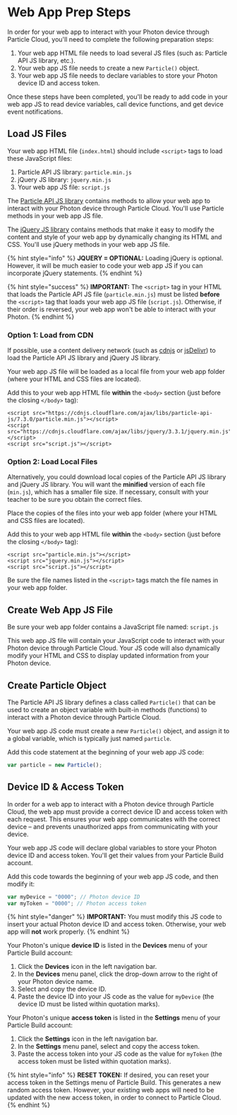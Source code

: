 # Web App Prep Steps

In order for your web app to interact with your Photon device through Particle Cloud, you'll need to complete the following preparation steps:

1. Your web app HTML file needs to load several JS files \(such as:  Particle API JS library, etc.\).
2. Your web app JS file needs to create a new `Particle()` object.
3. Your web app JS file needs to declare variables to store your Photon device ID and access token.

Once these steps have been completed, you'll be ready to add code in your web app JS to read device variables, call device functions, and get device event notifications.

## Load JS Files

Your web app HTML file \(`index.html`\) should include `<script>` tags to load these JavaScript files:

1. Particle API JS library:  `particle.min.js`
2. jQuery JS library:  `jquery.min.js`
3. Your web app JS file:  `script.js`

The [Particle API JS library](https://docs.particle.io/reference/javascript/) contains methods to allow your web app to interact with your Photon device through Particle Cloud. You'll use Particle methods in your web app JS file.

The [jQuery JS library](https://api.jquery.com/) contains methods that make it easy to modify the content and style of your web app by dynamically changing its HTML and CSS. You'll use jQuery methods in your web app JS file.

{% hint style="info" %}
**JQUERY = OPTIONAL:**  Loading jQuery is optional. However, it will be much easier to code your web app JS if you can incorporate jQuery statements.
{% endhint %}

{% hint style="success" %}
**IMPORTANT:**  The `<script>` tag in your HTML that loads the Particle API JS file \(`particle.min.js`\) must be listed **before** the `<script>` tag that loads your web app JS file \(`script.js`\). Otherwise, if their order is reversed, your web app won't be able to interact with your Photon.
{% endhint %}

### Option 1: Load from CDN

If possible, use a content delivery network \(such as [cdnjs](https://cdnjs.com/) or [jsDelivr](https://www.jsdelivr.com/)\) to load the Particle API JS library and jQuery JS library.

Your web app JS file will be loaded as a local file from your web app folder \(where your HTML and CSS files are located\).

Add this to your web app HTML file **within** the `<body>` section \(just before the closing `</body>` tag\):

```markup
<script src="https://cdnjs.cloudflare.com/ajax/libs/particle-api-js/7.3.0/particle.min.js"></script>
<script src="https://cdnjs.cloudflare.com/ajax/libs/jquery/3.3.1/jquery.min.js"></script>
<script src="script.js"></script>
```

### Option 2: Load Local Files

Alternatively, you could download local copies of the Particle API JS library and jQuery JS library. You will want the **minified** version of each file \(`min.js`\), which has a smaller file size. If necessary, consult with your teacher to be sure you obtain the correct files.

Place the copies of the files into your web app folder \(where your HTML and CSS files are located\).

Add this to your web app HTML file **within** the `<body>` section \(just before the closing `</body>` tag\):

```markup
<script src="particle.min.js"></script>
<script src="jquery.min.js"></script>
<script src="script.js"></script>
```

Be sure the file names listed in the `<script>` tags match the file names in your web app folder.

## Create Web App JS File

Be sure your web app folder contains a JavaScript file named:  `script.js`

This web app JS file will contain your JavaScript code to interact with your Photon device through Particle Cloud. Your JS code will also dynamically modify your HTML and CSS to display updated information from your Photon device.

## Create Particle Object

The Particle API JS library defines a class called `Particle()` that can be used to create an object variable with built-in methods \(functions\) to interact with a Photon device through Particle Cloud.

Your web app JS code must create a new `Particle()` object, and assign it to a global variable, which is typically just named `particle`.

Add this code statement at the beginning of your web app JS code:

```javascript
var particle = new Particle();
```

## Device ID & Access Token

In order for a web app to interact with a Photon device through Particle Cloud, the web app must provide a correct device ID and access token with each request. This ensures your web app communicates with the correct device – and prevents unauthorized apps from communicating with your device.

Your web app JS code will declare global variables to store your Photon device ID and access token. You'll get their values from your Particle Build account.

Add this code towards the beginning of your web app JS code, and then modify it:

```javascript
var myDevice = "0000"; // Photon device ID
var myToken = "0000"; // Photon access token
```

{% hint style="danger" %}
**IMPORTANT:**  You must modify this JS code to insert your actual Photon device ID and access token. Otherwise, your web app will **not** work properly.
{% endhint %}

Your Photon's unique **device ID** is listed in the **Devices** menu of your Particle Build account:

1. Click the **Devices** icon in the left navigation bar.
2. In the **Devices** menu panel, click the drop-down arrow to the right of your Photon device name.
3. Select and copy the device ID.
4. Paste the device ID into your JS code as the value for `myDevice` \(the device ID must be listed within quotation marks\).

Your Photon's unique **access token** is listed in the **Settings** menu of your Particle Build account:

1. Click the **Settings** icon in the left navigation bar.
2. In the **Settings** menu panel, select and copy the access token.
3. Paste the access token into your JS code as the value for `myToken` \(the access token must be listed within quotation marks\).

{% hint style="info" %}
**RESET TOKEN:**  If desired, you can reset your access token in the Settings menu of Particle Build. This generates a new random access token. However, your existing web apps will need to be updated with the new access token, in order to connect to Particle Cloud.
{% endhint %}

